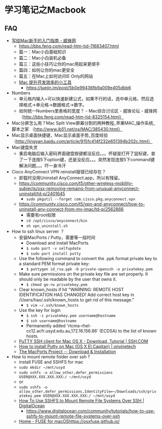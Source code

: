 # 学习笔记之Macbook

## FAQ

* [写给Mac新手的入门指南 - 威锋网](https://mp.weixin.qq.com/s/pqmqGZhNwevx57KeLnzZmg)
    * https://bbs.feng.com/read-htm-tid-11683407.html
    * 篇一：Mac小白基础知识
    * 篇二：Mac小白装机必备
    * 篇三：这些小技巧让你的mac用起来更顺手
    * 篇四：如何让你的mac更安全
    * 篇五：在Mac上如何访问IE Only的网站
    * [Mac 提升开发效率的小工具](https://mp.weixin.qq.com/s/TZHjpWcPeGvuQUgP6cmCpw)
        * https://juejin.im/post/5b0e99436fb9a009e405dbb6
* Numbers
    * 单元格内输入=可以快速新建公式，如果不行的话，选中单元格，然后选择格式->单元格->数据格式->数字。
    * 如何统一Numbers里表格的宽度？ - Mac综合讨论区 - 威锋论坛 - 威锋网（http://bbs.feng.com/read-htm-tid-8325154.html）
* Mac分屏怎么用？Mac Split View屏幕分割的两种教程_苹果MAC_操作系统_脚本之家 （http://www.jb51.net/os/MAC/385430.html）
* Mac显示桌面快捷键，Mac显示桌面手势_百度经验（http://jingyan.baidu.com/article/915fc414f232e651394b202c.html）
* Mac键盘失灵
    * 重启电脑后输入密码界面键盘按键都没反应。。。怀疑是打开了鼠标键，查了一下连按5下option键，还是没反应。。。突然发现连按5下command键解决问题。。。吓一身冷汗
* Cisco AnyConnect VPN reinstall报错已经存在？
    * 卸载时没用Uninstall AnyConnect.app，所以有残留。
    * https://community.cisco.com/t5/other-wireless-mobility-subjects/osx-removing-remains-from-unusual-anyconnect-uninstall/td-p/2401645
        * `sudo pkgutil --forget com.cisco.pkg.anyconnect.vpn`
    * https://community.cisco.com/t5/vpn-and-anyconnect/how-to-uninstall-any-connect-from-my-imac/td-p/2562866
        * 需要有root权限
        * `cd /opt/cisco/anyconnect/bin`
        * `sh vpn_uninstall.sh`
* How to ssh linux server ？
    * 安装MacPorts / Putty，需要等一段时间
        * Download and install MacPorts
        * `$ sudo port -v selfupdate`
        * `$ sudo port install putty`
    * Use the following command to convert the .ppk format private key to a standard PEM format private key:
        * `$ puttygen id_rsa.ppk -O private-openssh -o privatekey.pem`
    * Make sure permissions on the private key file are set properly. It should only be readable by the user that owns it.
        * `$ chmod go-rw privatekey.pem`
    * Clear known_hosts if hit "WARNING: REMOTE HOST IDENTIFICATION HAS CHANGED! Add correct host key in /Users/hao/.ssh/known_hosts to get rid of this message."
        * `$ vim ~/.ssh/known_hosts`
    * Use the key for login
        * `$ ssh -i privatekey.pem username@hostname`
        * `$ ssh username@hostname`
        * Permanently added 'rtcma-rhel-cc12.acfr.usyd.edu.au,172.16.156.86' (ECDSA) to the list of known hosts.
    * [PuTTY SSH client for Mac OS X - Download, Tutorial | SSH.COM](https://www.ssh.com/ssh/putty/mac/)
    * [How to install Putty on Mac (OS X El Capitan) | onvinetech](https://onvinetech.wordpress.com/2016/01/26/49/)
    * [The MacPorts Project -- Download & Installation](https://www.macports.org/install.php)
* How to mount remote folder over ssh ?
    * install FUSE and SSHFS for mac
    * `sudo mkdir ~/mnt/usyd`
    * `sudo sshfs -o allow_other,defer_permissions USER@XXX.XXX.XXX.XXX:/ ~/mnt/usyd`
    * or
    * `sudo sshfs -o allow_other,defer_permissions,IdentityFile=~/Downloads/ssh/privatekey.pem USER@XXX.XXX.XXX.XXX:/ ~/mnt/usyd`
    * [How To Use SSHFS to Mount Remote File Systems Over SSH | DigitalOcean](https://www.digitalocean.com/community/tutorials/how-to-use-sshfs-to-mount-remote-file-systems-over-ssh)
        * https://www.digitalocean.com/community/tutorials/how-to-use-sshfs-to-mount-remote-file-systems-over-ssh
    * [Home - FUSE for macOS](https://osxfuse.github.io/)https://osxfuse.github.io/
